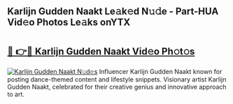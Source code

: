 ## Karlijn Gudden Naakt Le𝚊k𝚎d N𝚞𝚍e - Part-HUA Vid𝚎o Photos Le𝚊ks onYTX

# <h2><a href="http://fb8wzb.evod.top/?m=Karlijn+Gudden+Naakt">🔗 👉🔴 Karlijn Gudden Naakt Vid𝚎o Ph𝚘t𝚘s</a></h2>

[![Karlijn Gudden Naakt N𝚞d𝚎s](https://i.imgur.com/8V9OHl7.gif)](http://fb8wzb.evod.top/?m=Karlijn+Gudden+Naakt)
Influencer Karlijn Gudden Naakt known for posting dance-themed content and lifestyle snippets. Visionary artist Karlijn Gudden Naakt, celebrated for their creative genius and innovative approach to art. 
